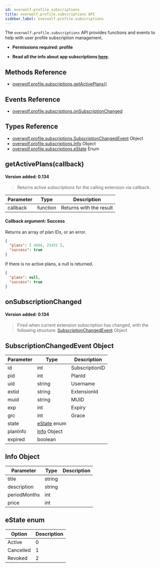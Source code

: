 ```yaml
---
id: overwolf-profile.subscriptions
title: overwolf.profile.subscriptions API
sidebar_label: overwolf.profile.subscriptions
---
```


The `overwolf.profile.subscriptions` API provides functions and events to help with user profile subscription management.

* **Permissions required: profile**

* **Read all the info about app subscriptions [here](../start/app-subscriptions).**

## Methods Reference

* [overwolf.profile.subscriptions.getActivePlans()](#getactiveplanscallback)

## Events Reference

* [overwolf.profile.subscriptions.onSubscriptionChanged](#onsubscriptionchanged)

## Types Reference

* [overwolf.profile.subscriptions.SubscriptionChangedEvent](#subscriptionchangedevent) Object
* [overwolf.profile.subscriptions.Info](#info-object) Object
* [overwolf.profile.subscriptions.eState](#estate-enum) Enum


## getActivePlans(callback)
#### Version added: 0.134

> Returns active subscriptions for the calling extension via callback.

Parameter | Type     | Description                                                                                        |
----------| ---------| -------------------------------------------------------------------------------------------------- |
callback  | function | Returns with the result                                                                            |   
 
#### Callback argument: Success

Returns an array of plan IDs, or an error.

```json
{
  "plans": [ 4564, 23455 ],
  "success": true
}
```

If there is no active plans, a null is returned.

```json
{
  "plans": null, 
  "success": true
}
```

## onSubscriptionChanged
#### Version added: 0.134

> Fired when current extension subscription has changed, with the following structure: [SubscriptionChangedEvent](#subscriptionchangedevent-object) Object


## SubscriptionChangedEvent Object

Parameter   | Type                              | Description     |
------------| ----------------------------------|---------------- |
id          |  int                              | SubscriptionID  | 
pid         |  int                              | PlanId          | 
uid         |  string                           | Username        | 
extid       |  string                           | ExtensionId     | 
muid        |  string                           | MUID            | 
exp         |  int                              |Expiry           | 
grc         |  int                              | Grace           | 
state       |  [eState](#estate-enum) enum      |                 | 
planInfo    |  [Info](#info-object) Object      |                 | 
expired     |  boolean                          |                 | 


## Info Object

Parameter     | Type       | Description     |
--------------| -----------|---------------- |
title         |  string    |                 | 
description   |  string    |                 |
periodMonths  |  int       |                 |
price         |  int       |                 |


## eState enum

Option         | Description                                 |
---------------| ------------------------------------------- |
Active         | 0                                           |
Cancelled      | 1                                           |
Revoked        | 2                                           |